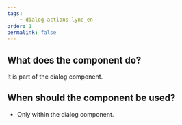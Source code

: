 ```yaml
---
tags: 
    - dialog-actions-lyne_en
order: 1
permalink: false
---
```


## What does the component do?
It is part of the dialog component.

## When should the component be used?
* Only within the dialog component.